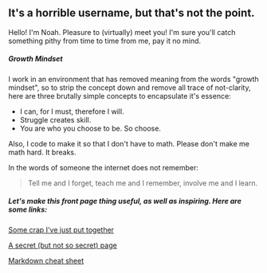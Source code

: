 ## It's a horrible username, but that's not the point.

Hello! I'm Noah. Pleasure to (virtually) meet you! I'm sure you'll catch something pithy from time to time from me, pay it no mind.

##### Growth Mindset

I work in an environment that has removed meaning from the words "growth mindset", so to strip the concept down and remove all trace of not-clarity, here are three brutally simple concepts to encapsulate it's essence:

- I can, for I must, therefore I will.
- Struggle creates skill.
- You are who you choose to be. So choose.

Also, I code to make it so that I don't have to math. Please don't make me math hard. It breaks.

In the words of someone the internet does not remember:
> Tell me and I forget,
teach me and I remember,
involve me and I learn.


##### Let's make this front page thing useful, as well as inspiring. Here are some links:

[Some crap I've just put together](https://github.com/noahsadude)

[A secret (but not so secret) page](https://noahsadude.github.io/new-file)

[Markdown cheat sheet](https://help.github.com/en/articles/basic-writing-and-formatting-syntax)
